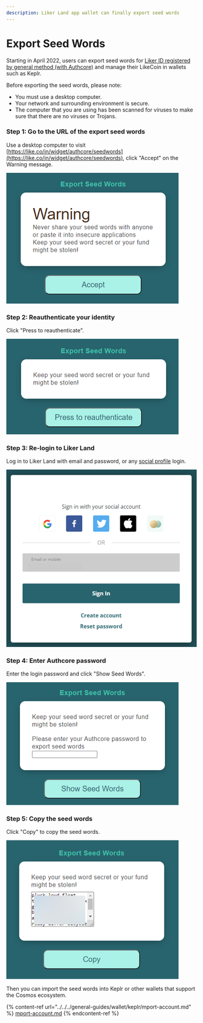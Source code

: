 ```yaml
---
description: Liker Land app wallet can finally export seed words
---
```


# Export Seed Words

Starting in April 2022, users can export seed words for [Liker ID registered by general method (with Authcore)](./) and manage their LikeCoin in wallets such as Keplr.

Before exporting the seed words, please note:&#x20;

* You must use a desktop computer.
* Your network and surrounding environment is secure.
* The computer that you are using has been scanned for viruses to make sure that there are no viruses or Trojans.

### Step 1: Go to the URL of the export seed words

Use a desktop computer to visit [https://like.co/in/widget/authcore/seedwords](https://like.co/in/widget/authcore/seedwords), click "Accept" on the Warning message.

![](<../../../.gitbook/assets/Seed Words 1en.png>)

### Step 2: Reauthenticate your identity

Click "Press to reauthenticate".

![](<../../../.gitbook/assets/Seed Words 2en.png>)

### Step 3: Re-login to Liker Land

Log in to Liker Land with email and password, or any [social profile](social-media-logins.md) login.

![](<../../../.gitbook/assets/Seed Words 3en.png>)

### Step 4: Enter Authcore password

Enter the login password and click "Show Seed Words".

![](<../../../.gitbook/assets/Seed Words 4en.png>)

### Step 5: Copy the seed words

Click "Copy" to copy the seed words.

![](<../../../.gitbook/assets/Seed Words 5en.png>)

Then you can import the seed words into Keplr or other wallets that support the Cosmos ecosystem.

{% content-ref url="../../../general-guides/wallet/keplr/mport-account.md" %}
[mport-account.md](../../../general-guides/wallet/keplr/mport-account.md)
{% endcontent-ref %}
